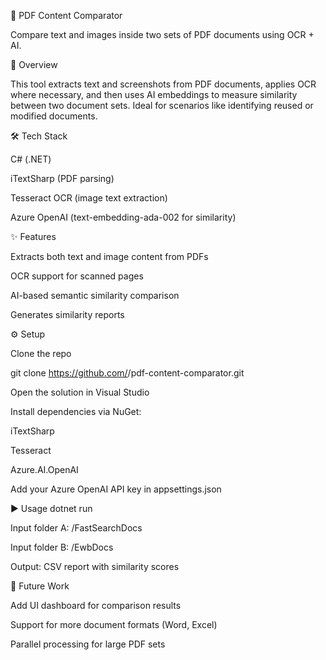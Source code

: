 📑 PDF Content Comparator

Compare text and images inside two sets of PDF documents using OCR + AI.

🚀 Overview

This tool extracts text and screenshots from PDF documents, applies OCR where necessary, and then uses AI embeddings to measure similarity between two document sets. Ideal for scenarios like identifying reused or modified documents.

🛠 Tech Stack

C# (.NET)

iTextSharp (PDF parsing)

Tesseract OCR (image text extraction)

Azure OpenAI (text-embedding-ada-002 for similarity)

✨ Features

Extracts both text and image content from PDFs

OCR support for scanned pages

AI-based semantic similarity comparison

Generates similarity reports

⚙️ Setup

Clone the repo

git clone https://github.com/<your-username>/pdf-content-comparator.git


Open the solution in Visual Studio

Install dependencies via NuGet:

iTextSharp

Tesseract

Azure.AI.OpenAI

Add your Azure OpenAI API key in appsettings.json

▶️ Usage
dotnet run


Input folder A: /FastSearchDocs

Input folder B: /EwbDocs

Output: CSV report with similarity scores

🔮 Future Work

Add UI dashboard for comparison results

Support for more document formats (Word, Excel)

Parallel processing for large PDF sets
